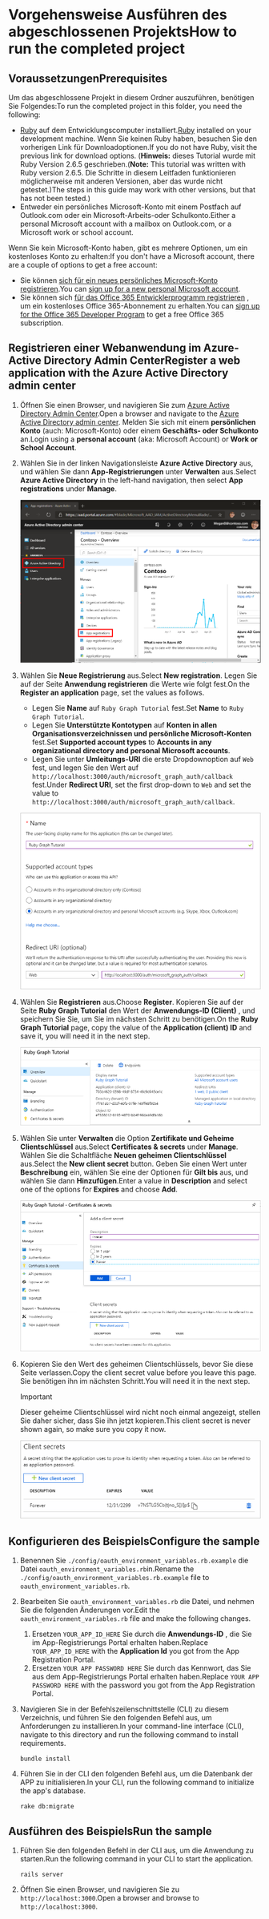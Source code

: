 # <a name="how-to-run-the-completed-project"></a><span data-ttu-id="8b874-101">Vorgehensweise Ausführen des abgeschlossenen Projekts</span><span class="sxs-lookup"><span data-stu-id="8b874-101">How to run the completed project</span></span>

## <a name="prerequisites"></a><span data-ttu-id="8b874-102">Voraussetzungen</span><span class="sxs-lookup"><span data-stu-id="8b874-102">Prerequisites</span></span>

<span data-ttu-id="8b874-103">Um das abgeschlossene Projekt in diesem Ordner auszuführen, benötigen Sie Folgendes:</span><span class="sxs-lookup"><span data-stu-id="8b874-103">To run the completed project in this folder, you need the following:</span></span>

- <span data-ttu-id="8b874-104">[Ruby](https://www.ruby-lang.org/en/downloads/) auf dem Entwicklungscomputer installiert.</span><span class="sxs-lookup"><span data-stu-id="8b874-104">[Ruby](https://www.ruby-lang.org/en/downloads/) installed on your development machine.</span></span> <span data-ttu-id="8b874-105">Wenn Sie keinen Ruby haben, besuchen Sie den vorherigen Link für Downloadoptionen.</span><span class="sxs-lookup"><span data-stu-id="8b874-105">If you do not have Ruby, visit the previous link for download options.</span></span> <span data-ttu-id="8b874-106">(**Hinweis:** dieses Tutorial wurde mit Ruby Version 2.6.5 geschrieben.</span><span class="sxs-lookup"><span data-stu-id="8b874-106">(**Note:** This tutorial was written with Ruby version 2.6.5.</span></span> <span data-ttu-id="8b874-107">Die Schritte in diesem Leitfaden funktionieren möglicherweise mit anderen Versionen, aber das wurde nicht getestet.)</span><span class="sxs-lookup"><span data-stu-id="8b874-107">The steps in this guide may work with other versions, but that has not been tested.)</span></span>
- <span data-ttu-id="8b874-108">Entweder ein persönliches Microsoft-Konto mit einem Postfach auf Outlook.com oder ein Microsoft-Arbeits-oder Schulkonto.</span><span class="sxs-lookup"><span data-stu-id="8b874-108">Either a personal Microsoft account with a mailbox on Outlook.com, or a Microsoft work or school account.</span></span>

<span data-ttu-id="8b874-109">Wenn Sie kein Microsoft-Konto haben, gibt es mehrere Optionen, um ein kostenloses Konto zu erhalten:</span><span class="sxs-lookup"><span data-stu-id="8b874-109">If you don't have a Microsoft account, there are a couple of options to get a free account:</span></span>

- <span data-ttu-id="8b874-110">Sie können [sich für ein neues persönliches Microsoft-Konto registrieren](https://signup.live.com/signup?wa=wsignin1.0&rpsnv=12&ct=1454618383&rver=6.4.6456.0&wp=MBI_SSL_SHARED&wreply=https://mail.live.com/default.aspx&id=64855&cbcxt=mai&bk=1454618383&uiflavor=web&uaid=b213a65b4fdc484382b6622b3ecaa547&mkt=E-US&lc=1033&lic=1).</span><span class="sxs-lookup"><span data-stu-id="8b874-110">You can [sign up for a new personal Microsoft account](https://signup.live.com/signup?wa=wsignin1.0&rpsnv=12&ct=1454618383&rver=6.4.6456.0&wp=MBI_SSL_SHARED&wreply=https://mail.live.com/default.aspx&id=64855&cbcxt=mai&bk=1454618383&uiflavor=web&uaid=b213a65b4fdc484382b6622b3ecaa547&mkt=E-US&lc=1033&lic=1).</span></span>
- <span data-ttu-id="8b874-111">Sie können sich [für das Office 365 Entwicklerprogramm registrieren](https://developer.microsoft.com/office/dev-program) , um ein kostenloses Office 365-Abonnement zu erhalten.</span><span class="sxs-lookup"><span data-stu-id="8b874-111">You can [sign up for the Office 365 Developer Program](https://developer.microsoft.com/office/dev-program) to get a free Office 365 subscription.</span></span>

## <a name="register-a-web-application-with-the-azure-active-directory-admin-center"></a><span data-ttu-id="8b874-112">Registrieren einer Webanwendung im Azure-Active Directory Admin Center</span><span class="sxs-lookup"><span data-stu-id="8b874-112">Register a web application with the Azure Active Directory admin center</span></span>

1. <span data-ttu-id="8b874-113">Öffnen Sie einen Browser, und navigieren Sie zum [Azure Active Directory Admin Center](https://aad.portal.azure.com).</span><span class="sxs-lookup"><span data-stu-id="8b874-113">Open a browser and navigate to the [Azure Active Directory admin center](https://aad.portal.azure.com).</span></span> <span data-ttu-id="8b874-114">Melden Sie sich mit einem **persönlichen Konto** (auch: Microsoft-Konto) oder einem **Geschäfts- oder Schulkonto** an.</span><span class="sxs-lookup"><span data-stu-id="8b874-114">Login using a **personal account** (aka: Microsoft Account) or **Work or School Account**.</span></span>

1. <span data-ttu-id="8b874-115">Wählen Sie in der linken Navigationsleiste **Azure Active Directory** aus, und wählen Sie dann **App-Registrierungen** unter **Verwalten** aus.</span><span class="sxs-lookup"><span data-stu-id="8b874-115">Select **Azure Active Directory** in the left-hand navigation, then select **App registrations** under **Manage**.</span></span>

    ![<span data-ttu-id="8b874-116">Screenshot der APP-Registrierungen</span><span class="sxs-lookup"><span data-stu-id="8b874-116">A screenshot of the App registrations</span></span> ](/tutorial/images/aad-portal-app-registrations.png)

1. <span data-ttu-id="8b874-117">Wählen Sie **Neue Registrierung** aus.</span><span class="sxs-lookup"><span data-stu-id="8b874-117">Select **New registration**.</span></span> <span data-ttu-id="8b874-118">Legen Sie auf der Seite **Anwendung registrieren** die Werte wie folgt fest.</span><span class="sxs-lookup"><span data-stu-id="8b874-118">On the **Register an application** page, set the values as follows.</span></span>

    - <span data-ttu-id="8b874-119">Legen Sie **Name** auf `Ruby Graph Tutorial` fest.</span><span class="sxs-lookup"><span data-stu-id="8b874-119">Set **Name** to `Ruby Graph Tutorial`.</span></span>
    - <span data-ttu-id="8b874-120">Legen Sie **Unterstützte Kontotypen** auf **Konten in allen Organisationsverzeichnissen und persönliche Microsoft-Konten** fest.</span><span class="sxs-lookup"><span data-stu-id="8b874-120">Set **Supported account types** to **Accounts in any organizational directory and personal Microsoft accounts**.</span></span>
    - <span data-ttu-id="8b874-121">Legen Sie unter **Umleitungs-URI** die erste Dropdownoption auf `Web` fest, und legen Sie den Wert auf `http://localhost:3000/auth/microsoft_graph_auth/callback` fest.</span><span class="sxs-lookup"><span data-stu-id="8b874-121">Under **Redirect URI**, set the first drop-down to `Web` and set the value to `http://localhost:3000/auth/microsoft_graph_auth/callback`.</span></span>

    ![Screenshot der Seite "Anwendung registrieren"](/tutorial/images/aad-register-an-app.png)

1. <span data-ttu-id="8b874-123">Wählen Sie **Registrieren** aus.</span><span class="sxs-lookup"><span data-stu-id="8b874-123">Choose **Register**.</span></span> <span data-ttu-id="8b874-124">Kopieren Sie auf der Seite **Ruby Graph Tutorial** den Wert der **Anwendungs-ID (Client)** , und speichern Sie Sie, um Sie im nächsten Schritt zu benötigen.</span><span class="sxs-lookup"><span data-stu-id="8b874-124">On the **Ruby Graph Tutorial** page, copy the value of the **Application (client) ID** and save it, you will need it in the next step.</span></span>

    ![Screenshot der Anwendungs-ID der neuen App-Registrierung](/tutorial/images/aad-application-id.png)

1. <span data-ttu-id="8b874-126">Wählen Sie unter **Verwalten** die Option **Zertifikate und Geheime Clientschlüssel** aus.</span><span class="sxs-lookup"><span data-stu-id="8b874-126">Select **Certificates & secrets** under **Manage**.</span></span> <span data-ttu-id="8b874-127">Wählen Sie die Schaltfläche **Neuen geheimen Clientschlüssel** aus.</span><span class="sxs-lookup"><span data-stu-id="8b874-127">Select the **New client secret** button.</span></span> <span data-ttu-id="8b874-128">Geben Sie einen Wert unter **Beschreibung** ein, wählen Sie eine der Optionen für **Gilt bis** aus, und wählen Sie dann **Hinzufügen**.</span><span class="sxs-lookup"><span data-stu-id="8b874-128">Enter a value in **Description** and select one of the options for **Expires** and choose **Add**.</span></span>

    ![Screenshot des Dialogfelds "Geheimen Clientschlüssel hinzufügen"](/tutorial/images/aad-new-client-secret.png)

1. <span data-ttu-id="8b874-130">Kopieren Sie den Wert des geheimen Clientschlüssels, bevor Sie diese Seite verlassen.</span><span class="sxs-lookup"><span data-stu-id="8b874-130">Copy the client secret value before you leave this page.</span></span> <span data-ttu-id="8b874-131">Sie benötigen ihn im nächsten Schritt.</span><span class="sxs-lookup"><span data-stu-id="8b874-131">You will need it in the next step.</span></span>

    > [!IMPORTANT]
    > <span data-ttu-id="8b874-132">Dieser geheime Clientschlüssel wird nicht noch einmal angezeigt, stellen Sie daher sicher, dass Sie ihn jetzt kopieren.</span><span class="sxs-lookup"><span data-stu-id="8b874-132">This client secret is never shown again, so make sure you copy it now.</span></span>

    ![Screenshot des neu hinzugefügten Clientschlüssels](/tutorial/images/aad-copy-client-secret.png)

## <a name="configure-the-sample"></a><span data-ttu-id="8b874-134">Konfigurieren des Beispiels</span><span class="sxs-lookup"><span data-stu-id="8b874-134">Configure the sample</span></span>

1. <span data-ttu-id="8b874-135">Benennen Sie `./config/oauth_environment_variables.rb.example` die Datei `oauth_environment_variables.rb`in.</span><span class="sxs-lookup"><span data-stu-id="8b874-135">Rename the `./config/oauth_environment_variables.rb.example` file to `oauth_environment_variables.rb`.</span></span>
1. <span data-ttu-id="8b874-136">Bearbeiten Sie `oauth_environment_variables.rb` die Datei, und nehmen Sie die folgenden Änderungen vor.</span><span class="sxs-lookup"><span data-stu-id="8b874-136">Edit the `oauth_environment_variables.rb` file and make the following changes.</span></span>
    1. <span data-ttu-id="8b874-137">Ersetzen `YOUR_APP_ID_HERE` Sie durch die **Anwendungs-ID** , die Sie im App-Registrierungs Portal erhalten haben.</span><span class="sxs-lookup"><span data-stu-id="8b874-137">Replace `YOUR_APP_ID_HERE` with the **Application Id** you got from the App Registration Portal.</span></span>
    1. <span data-ttu-id="8b874-138">Ersetzen `YOUR APP PASSWORD HERE` Sie durch das Kennwort, das Sie aus dem App-Registrierungs Portal erhalten haben.</span><span class="sxs-lookup"><span data-stu-id="8b874-138">Replace `YOUR APP PASSWORD HERE` with the password you got from the App Registration Portal.</span></span>
1. <span data-ttu-id="8b874-139">Navigieren Sie in der Befehlszeilenschnittstelle (CLI) zu diesem Verzeichnis, und führen Sie den folgenden Befehl aus, um Anforderungen zu installieren.</span><span class="sxs-lookup"><span data-stu-id="8b874-139">In your command-line interface (CLI), navigate to this directory and run the following command to install requirements.</span></span>

    ```Shell
    bundle install
    ```

1. <span data-ttu-id="8b874-140">Führen Sie in der CLI den folgenden Befehl aus, um die Datenbank der APP zu initialisieren.</span><span class="sxs-lookup"><span data-stu-id="8b874-140">In your CLI, run the following command to initialize the app's database.</span></span>

    ```Shell
    rake db:migrate
    ```

## <a name="run-the-sample"></a><span data-ttu-id="8b874-141">Ausführen des Beispiels</span><span class="sxs-lookup"><span data-stu-id="8b874-141">Run the sample</span></span>

1. <span data-ttu-id="8b874-142">Führen Sie den folgenden Befehl in der CLI aus, um die Anwendung zu starten.</span><span class="sxs-lookup"><span data-stu-id="8b874-142">Run the following command in your CLI to start the application.</span></span>

    ```Shell
    rails server
    ```

1. <span data-ttu-id="8b874-143">Öffnen Sie einen Browser, und navigieren Sie zu `http://localhost:3000`.</span><span class="sxs-lookup"><span data-stu-id="8b874-143">Open a browser and browse to `http://localhost:3000`.</span></span>
